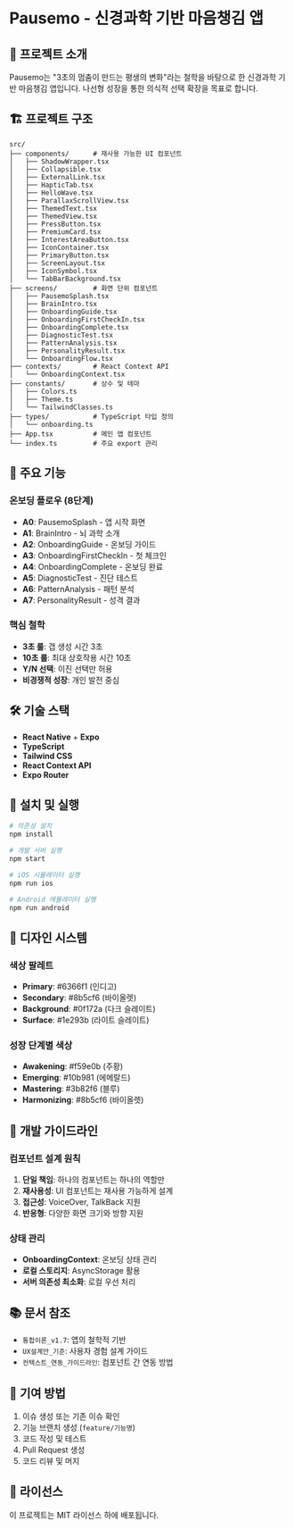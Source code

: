 # Pausemo - 신경과학 기반 마음챙김 앱

## 📱 프로젝트 소개

Pausemo는 "3초의 멈춤이 만드는 평생의 변화"라는 철학을 바탕으로 한 신경과학 기반 마음챙김 앱입니다. 나선형 성장을 통한 의식적 선택 확장을 목표로 합니다.

## 🏗️ 프로젝트 구조

```
src/
├── components/      # 재사용 가능한 UI 컴포넌트
│   ├── ShadowWrapper.tsx
│   ├── Collapsible.tsx
│   ├── ExternalLink.tsx
│   ├── HapticTab.tsx
│   ├── HelloWave.tsx
│   ├── ParallaxScrollView.tsx
│   ├── ThemedText.tsx
│   ├── ThemedView.tsx
│   ├── PressButton.tsx
│   ├── PremiumCard.tsx
│   ├── InterestAreaButton.tsx
│   ├── IconContainer.tsx
│   ├── PrimaryButton.tsx
│   ├── ScreenLayout.tsx
│   ├── IconSymbol.tsx
│   └── TabBarBackground.tsx
├── screens/         # 화면 단위 컴포넌트
│   ├── PausemoSplash.tsx
│   ├── BrainIntro.tsx
│   ├── OnboardingGuide.tsx
│   ├── OnboardingFirstCheckIn.tsx
│   ├── OnboardingComplete.tsx
│   ├── DiagnosticTest.tsx
│   ├── PatternAnalysis.tsx
│   ├── PersonalityResult.tsx
│   └── OnboardingFlow.tsx
├── contexts/        # React Context API
│   └── OnboardingContext.tsx
├── constants/       # 상수 및 테마
│   ├── Colors.ts
│   ├── Theme.ts
│   └── TailwindClasses.ts
├── types/           # TypeScript 타입 정의
│   └── onboarding.ts
├── App.tsx          # 메인 앱 컴포넌트
└── index.ts         # 주요 export 관리
```

## 🚀 주요 기능

### 온보딩 플로우 (8단계)
- **A0**: PausemoSplash - 앱 시작 화면
- **A1**: BrainIntro - 뇌 과학 소개
- **A2**: OnboardingGuide - 온보딩 가이드
- **A3**: OnboardingFirstCheckIn - 첫 체크인
- **A4**: OnboardingComplete - 온보딩 완료
- **A5**: DiagnosticTest - 진단 테스트
- **A6**: PatternAnalysis - 패턴 분석
- **A7**: PersonalityResult - 성격 결과

### 핵심 철학
- **3초 룰**: 갭 생성 시간 3초
- **10초 룰**: 최대 상호작용 시간 10초
- **Y/N 선택**: 이진 선택만 허용
- **비경쟁적 성장**: 개인 발전 중심

## 🛠️ 기술 스택

- **React Native** + **Expo**
- **TypeScript**
- **Tailwind CSS**
- **React Context API**
- **Expo Router**

## 📱 설치 및 실행

```bash
# 의존성 설치
npm install

# 개발 서버 실행
npm start

# iOS 시뮬레이터 실행
npm run ios

# Android 에뮬레이터 실행
npm run android
```

## 🎨 디자인 시스템

### 색상 팔레트
- **Primary**: #6366f1 (인디고)
- **Secondary**: #8b5cf6 (바이올렛)
- **Background**: #0f172a (다크 슬레이트)
- **Surface**: #1e293b (라이트 슬레이트)

### 성장 단계별 색상
- **Awakening**: #f59e0b (주황)
- **Emerging**: #10b981 (에메랄드)
- **Mastering**: #3b82f6 (블루)
- **Harmonizing**: #8b5cf6 (바이올렛)

## 🔄 개발 가이드라인

### 컴포넌트 설계 원칙
1. **단일 책임**: 하나의 컴포넌트는 하나의 역할만
2. **재사용성**: UI 컴포넌트는 재사용 가능하게 설계
3. **접근성**: VoiceOver, TalkBack 지원
4. **반응형**: 다양한 화면 크기와 방향 지원

### 상태 관리
- **OnboardingContext**: 온보딩 상태 관리
- **로컬 스토리지**: AsyncStorage 활용
- **서버 의존성 최소화**: 로컬 우선 처리

## 📚 문서 참조

- `통합이론_v1.7`: 앱의 철학적 기반
- `UX설계안_기준`: 사용자 경험 설계 가이드
- `컨텍스트_연동_가이드라인`: 컴포넌트 간 연동 방법

## 🤝 기여 방법

1. 이슈 생성 또는 기존 이슈 확인
2. 기능 브랜치 생성 (`feature/기능명`)
3. 코드 작성 및 테스트
4. Pull Request 생성
5. 코드 리뷰 및 머지

## 📄 라이선스

이 프로젝트는 MIT 라이선스 하에 배포됩니다.
